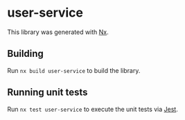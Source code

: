 # user-service

This library was generated with [Nx](https://nx.dev).

## Building

Run `nx build user-service` to build the library.

## Running unit tests

Run `nx test user-service` to execute the unit tests via [Jest](https://jestjs.io).
